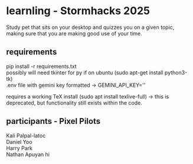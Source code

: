 # learnling - Stormhacks 2025 
Study pet that sits on your desktop and quizzes you on a given topic, making sure that you are making good use of your time.

## requirements
pip install -r requirements.txt  
possibly will need tkinter for py if on ubuntu (sudo apt-get install python3-tk)  
.env file with gemini key formatted -> GEMINI_API_KEY=''  

requires a working TeX install (sudo apt install texlive-full) -> this is deprecated, but functionality still exists within the code.  

## participants - Pixel Pilots
Kali Palpal-latoc  
Daniel Yoo  
Harry Park  
Nathan Apuyan  hi